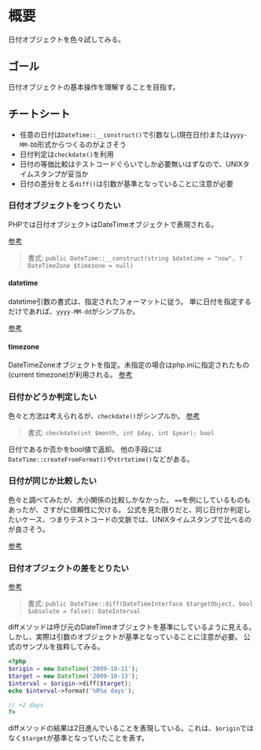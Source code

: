 # 概要

日付オブジェクトを色々試してみる。

## ゴール

日付オブジェクトの基本操作を理解することを目指す。


## チートシート

* 任意の日付は`DateTime::__construct()`で引数なし(現在日付)または`yyyy-MM-DD`形式からつくるのがよさそう
* 日付判定は`checkdate()`を利用
* 日付の等価比較はテストコードぐらいでしか必要無いはずなので、UNIXタイムスタンプが妥当か
* 日付の差分をとる`diff()`は引数が基準となっていることに注意が必要

### 日付オブジェクトをつくりたい

PHPでは日付オブジェクトはDateTimeオブジェクトで表現される。

[参考](https://www.php.net/manual/en/datetime.construct.php)

> 書式: `public DateTime::__construct(string $datetime = "now", ?DateTimeZone $timezone = null)`

#### datetime

datetime引数の書式は、指定されたフォーマットに従う。
単に日付を指定するだけであれば、`yyyy-MM-dd`がシンプルか。

[参考](https://www.php.net/manual/en/datetime.formats.php)

#### timezone

DateTimeZoneオブジェクトを指定。未指定の場合はphp.iniに指定されたもの(current timezone)が利用される。
[参考](https://www.php.net/manual/en/class.datetimezone.php)

### 日付かどうか判定したい

色々と方法は考えられるが、`checkdate()`がシンプルか。
[参考](https://www.php.net/manual/en/function.checkdate.php)

> 書式: `checkdate(int $month, int $day, int $year): bool`

日付であるか否かをbool値で返却。
他の手段には`DateTime::createFromFormat()`や`strtotime()`などがある。

### 日付が同じか比較したい

色々と調べてみたが、大小関係の比較しかなかった。
`==`を例にしているものもあったが、さすがに信頼性に欠ける。
公式を見た限りだと、同じ日付か判定したいケース、つまりテストコードの文脈では、UNIXタイムスタンプで比べるのが良さそう。

[参考](https://www.php.net/manual/en/datetime.gettimestamp.php)


### 日付オブジェクトの差をとりたい

[参考](https://www.php.net/manual/en/datetime.diff.php)

> 書式: `public DateTime::diff(DateTimeInterface $targetObject, bool $absolute = false): DateInterval`

diffメソッドは呼び元のDateTimeオブジェクトを基準にしているように見える。
しかし、実際は引数のオブジェクトが基準となっていることに注意が必要。
公式のサンプルを抜粋してみる。

```PHP
<?php
$origin = new DateTime('2009-10-11');
$target = new DateTime('2009-10-13');
$interval = $origin->diff($target);
echo $interval->format('%R%a days');

// +2 days
?>
```

diffメソッドの結果は2日進んでいることを表現している。これは、`$origin`ではなく`$target`が基準となっていたことを表す。
